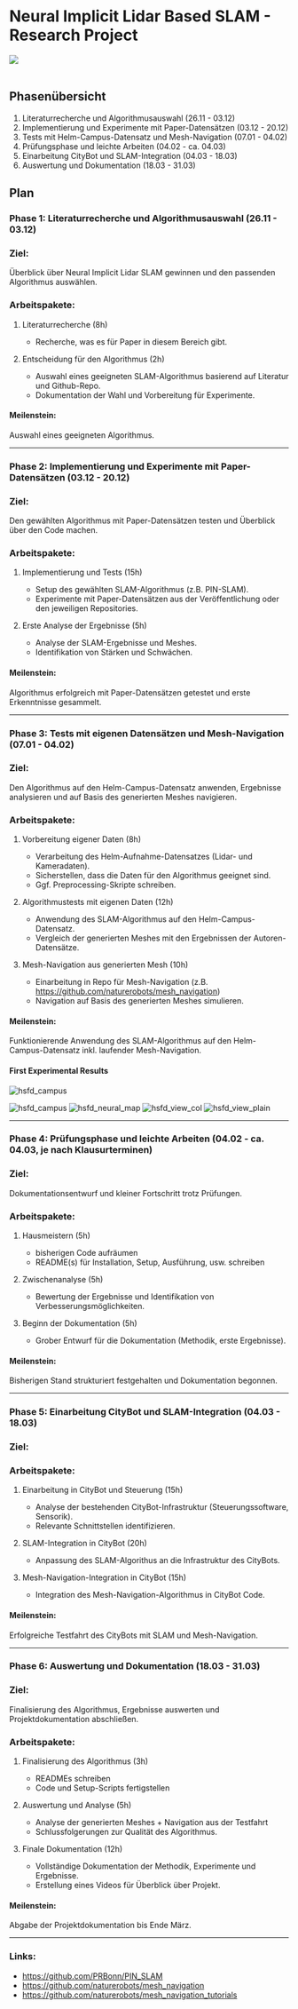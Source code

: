 # Neural Implicit Lidar Based SLAM - Research Project

<img src="images/neural_implicit_slam_project_plan.png" /><br><br>

## Phasenübersicht

1. Literaturrecherche und Algorithmusauswahl (26.11 - 03.12)
2. Implementierung und Experimente mit Paper-Datensätzen (03.12 - 20.12)
3. Tests mit Helm-Campus-Datensatz und Mesh-Navigation (07.01 - 04.02)
4. Prüfungsphase und leichte Arbeiten (04.02 - ca. 04.03)
5. Einarbeitung CityBot und SLAM-Integration (04.03 - 18.03)
6. Auswertung und Dokumentation (18.03 - 31.03)

## Plan

### Phase 1: Literaturrecherche und Algorithmusauswahl (26.11 - 03.12)

### Ziel: 
Überblick über Neural Implicit Lidar SLAM gewinnen und den passenden Algorithmus auswählen.

### Arbeitspakete:
1. Literaturrecherche (8h)
    - Recherche, was es für Paper in diesem Bereich gibt.

2. Entscheidung für den Algorithmus (2h)
    - Auswahl eines geeigneten SLAM-Algorithmus basierend auf Literatur und Github-Repo.
    - Dokumentation der Wahl und Vorbereitung für Experimente.

#### Meilenstein: 
Auswahl eines geeigneten Algorithmus.

___________________________________

### Phase 2: Implementierung und Experimente mit Paper-Datensätzen (03.12 - 20.12)

### Ziel: 
Den gewählten Algorithmus mit Paper-Datensätzen testen und Überblick über den Code machen.

### Arbeitspakete:
1. Implementierung und Tests (15h)
    - Setup des gewählten SLAM-Algorithmus (z.B. PIN-SLAM).
    - Experimente mit Paper-Datensätzen aus der Veröffentlichung oder den jeweiligen Repositories.

2. Erste Analyse der Ergebnisse (5h)
    - Analyse der SLAM-Ergebnisse und Meshes.
    - Identifikation von Stärken und Schwächen.

#### Meilenstein:
Algorithmus erfolgreich mit Paper-Datensätzen getestet und erste Erkenntnisse gesammelt.

___________________________________

### Phase 3: Tests mit eigenen Datensätzen und Mesh-Navigation (07.01 - 04.02)

### Ziel: 
Den Algorithmus auf den Helm-Campus-Datensatz anwenden, Ergebnisse analysieren und auf Basis des generierten Meshes navigieren.

### Arbeitspakete:
1. Vorbereitung eigener Daten (8h)
    - Verarbeitung des Helm-Aufnahme-Datensatzes (Lidar- und Kameradaten).
    - Sicherstellen, dass die Daten für den Algorithmus geeignet sind.
    - Ggf. Preprocessing-Skripte schreiben.

2. Algorithmustests mit eigenen Daten (12h)
    - Anwendung des SLAM-Algorithmus auf den Helm-Campus-Datensatz.
    - Vergleich der generierten Meshes mit den Ergebnissen der Autoren-Datensätze.

3. Mesh-Navigation aus generierten Mesh (10h)
    - Einarbeitung in Repo für Mesh-Navigation (z.B. https://github.com/naturerobots/mesh_navigation)
    - Navigation auf Basis des generierten Meshes simulieren.


#### Meilenstein:
Funktionierende Anwendung des SLAM-Algorithmus auf den Helm-Campus-Datensatz inkl. laufender Mesh-Navigation.

#### First Experimental Results
![hsfd_campus](images/hsfd_campus_1.png)
<!-- ![hsfd_campus](images/hsfd_campus_2.png) -->
![hsfd_campus](images/hsfd_campus_3.png)
![hsfd_neural_map](images/hsfd_view_neural_map.png)
![hsfd_view_col](images/hsfd_view_sem.png)
![hsfd_view_plain](images/hsfd_view_plain.png)

___________________________________

### Phase 4: Prüfungsphase und leichte Arbeiten (04.02 - ca. 04.03, je nach Klausurterminen)

### Ziel: 
Dokumentationsentwurf und kleiner Fortschritt trotz Prüfungen.

### Arbeitspakete:
1. Hausmeistern (5h)
    - bisherigen Code aufräumen
    - README(s) für Installation, Setup, Ausführung, usw. schreiben

2. Zwischenanalyse (5h)
    - Bewertung der Ergebnisse und Identifikation von Verbesserungsmöglichkeiten.

3. Beginn der Dokumentation (5h)
    - Grober Entwurf für die Dokumentation (Methodik, erste Ergebnisse).


#### Meilenstein:
Bisherigen Stand strukturiert festgehalten und Dokumentation begonnen.

___________________________________

### Phase 5: Einarbeitung CityBot und SLAM-Integration (04.03 - 18.03)

### Ziel: 

### Arbeitspakete:
1. Einarbeitung in CityBot und Steuerung (15h)
    - Analyse der bestehenden CityBot-Infrastruktur (Steuerungssoftware, Sensorik).
    - Relevante Schnittstellen identifizieren.

2. SLAM-Integration in CityBot (20h)
    - Anpassung des SLAM-Algorithus an die Infrastruktur des CityBots.

3. Mesh-Navigation-Integration in CityBot (15h)
    - Integration des Mesh-Navigation-Algorithmus in CityBot Code.

#### Meilenstein:
Erfolgreiche Testfahrt des CityBots mit SLAM und Mesh-Navigation.

___________________________________

### Phase 6: Auswertung und Dokumentation (18.03 - 31.03)

### Ziel: 
Finalisierung des Algorithmus, Ergebnisse auswerten und Projektdokumentation abschließen.

### Arbeitspakete:
1. Finalisierung des Algorithmus (3h)
    - READMEs schreiben
    - Code und Setup-Scripts fertigstellen

2. Auswertung und Analyse (5h)
    - Analyse der generierten Meshes + Navigation aus der Testfahrt
    - Schlussfolgerungen zur Qualität des Algorithmus.

3. Finale Dokumentation (12h)
    - Vollständige Dokumentation der Methodik, Experimente und Ergebnisse.
    - Erstellung eines Videos für Überblick über Projekt.

#### Meilenstein:
Abgabe der Projektdokumentation bis Ende März.

___________________________________

### Links:
- https://github.com/PRBonn/PIN_SLAM
- https://github.com/naturerobots/mesh_navigation
- https://github.com/naturerobots/mesh_navigation_tutorials